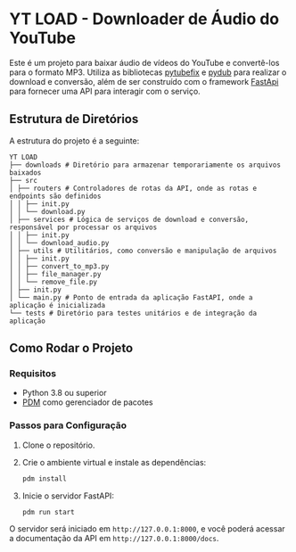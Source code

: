 # YT LOAD - Downloader de Áudio do YouTube

Este é um projeto para baixar áudio de vídeos do YouTube e convertê-los para o formato MP3. Utiliza as bibliotecas [pytubefix](https://pypi.org/project/pytubefix/) e [pydub](https://pydub.com/) para realizar o download e conversão, além de ser construído com o framework [FastApi](https://fastapi.tiangolo.com/) para fornecer uma API para interagir com o serviço.

## Estrutura de Diretórios

A estrutura do projeto é a seguinte:
```
YT LOAD
├── downloads # Diretório para armazenar temporariamente os arquivos baixados
├── src
│ ├── routers # Controladores de rotas da API, onde as rotas e endpoints são definidos
│ │ ├── init.py
│ │ └── download.py
│ ├── services # Lógica de serviços de download e conversão, responsável por processar os arquivos
│ │ ├── init.py
│ │ └── download_audio.py
│ ├── utils # Utilitários, como conversão e manipulação de arquivos
│ │ ├── init.py
│ │ ├── convert_to_mp3.py
│ │ ├── file_manager.py
│ │ └── remove_file.py
│ ├── init.py
│ └── main.py # Ponto de entrada da aplicação FastAPI, onde a aplicação é inicializada
└── tests # Diretório para testes unitários e de integração da aplicação
```
## Como Rodar o Projeto

### Requisitos

- Python 3.8 ou superior
- [PDM](https://pdm.fming.dev/) como gerenciador de pacotes

### Passos para Configuração

1. Clone o repositório.

2. Crie o ambiente virtual e instale as dependências:

   ```bash
   pdm install
   ```

3. Inicie o servidor FastAPI:

   ```bash
   pdm run start
   ```

O servidor será iniciado em `http://127.0.0.1:8000`, e você poderá acessar a documentação da API em `http://127.0.0.1:8000/docs`.
